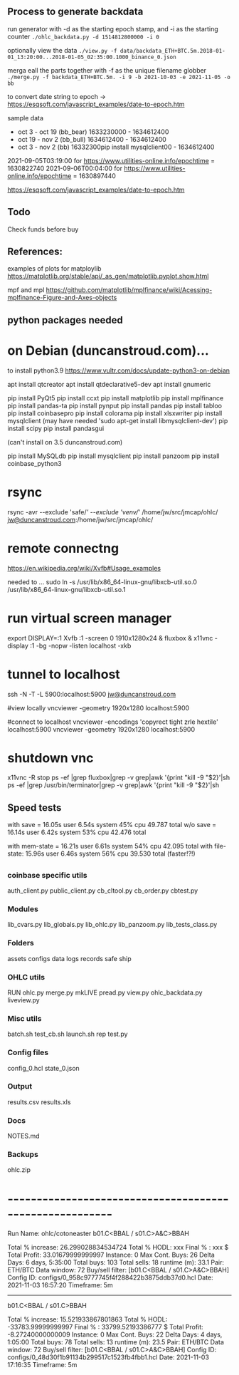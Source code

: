 ## Process to generate backdata

run generator with -d as the starting epoch stamp, and -i as the starting counter
`./ohlc_backdata.py -d 1514812800000 -i 0`

optionally view the data
`./view.py -f data/backdata_ETH+BTC.5m.2018-01-01_13:20:00...2018-01-05_02:35:00.1000_binance_0.json`

merga eall the parts together with -f as the unique filename globber
`./merge.py -f backdata_ETH+BTC.5m. -i 9 -b 2021-10-03 -e 2021-11-05 -o bb `


to convert date string to epoch -> https://esqsoft.com/javascript_examples/date-to-epoch.htm

sample data
- oct  3 - oct 19 (bb_bear) 1633230000 - 1634612400
- oct 19 - nov  2 (bb_bull) 1634612400 - 1634612400
- oct  3 - nov  2 (bb)      16332300pip install mysqlclient00 - 1634612400

2021-09-05T03:19:00 for https://www.utilities-online.info/epochtime = 1630822740
2021-09-06T00:04:00 for https://www.utilities-online.info/epochtime = 1630897440

https://esqsoft.com/javascript_examples/date-to-epoch.htm







## Todo
Check funds before buy


## References:

examples of plots for matploylib
https://matplotlib.org/stable/api/_as_gen/matplotlib.pyplot.show.html

mpf and mpl
https://github.com/matplotlib/mplfinance/wiki/Acessing-mplfinance-Figure-and-Axes-objects



## python packages needed

# on Debian (duncanstroud.com)...
to install python3.9
https://www.vultr.com/docs/update-python3-on-debian

apt install qtcreator
apt install qtdeclarative5-dev
apt install gnumeric


pip install PyQt5
pip install ccxt
pip install matplotlib
pip install mplfinance
pip install pandas-ta
pip install pynput
pip install pandas
pip install tabloo
pip install coinbasepro
pip install colorama
pip install xlsxwriter
pip install mysqlclient (may have needed 'sudo apt-get install libmysqlclient-dev')
pip install scipy
pip install pandasgui   


(can't install on 3.5 duncanstroud.com)

pip install MySQLdb
pip install mysqlclient
pip install panzoom
pip install coinbase_python3

# rsync
rsync -avr --exclude 'safe/*' --exclude 'venv/*' /home/jw/src/jmcap/ohlc/ jw@duncanstroud.com:/home/jw/src/jmcap/ohlc/

# remote connectng

https://en.wikipedia.org/wiki/Xvfb#Usage_examples

needed to ...
sudo ln -s /usr/lib/x86_64-linux-gnu/libxcb-util.so.0 /usr/lib/x86_64-linux-gnu/libxcb-util.so.1

# run virtual screen manager
export DISPLAY=:1
Xvfb :1 -screen 0 1910x1280x24 &
fluxbox &
x11vnc -display :1 -bg -nopw -listen localhost -xkb

# tunnel to localhost
ssh -N -T -L 5900:localhost:5900 jw@duncanstroud.com

#view locally 
vncviewer -geometry 1920x1280 localhost:5900

#connect to localhost
vncviewer -encodings 'copyrect tight zrle hextile' localhost:5900
vncviewer -geometry 1920x1280 localhost:5900


# shutdown vnc
x11vnc -R stop
ps -ef |grep fluxbox|grep -v grep|awk '{print "kill -9 "$2}'|sh
ps -ef |grep /usr/bin/terminator|grep -v grep|awk '{print "kill -9 "$2}'|sh

## Speed tests
with save = 16.05s user 6.54s system 45% cpu 49.787 total
w/o save =  16.14s user 6.42s system 53% cpu 42.476 total

with mem-state = 16.21s user 6.61s system 54% cpu 42.095 total
with file-state: 15.96s user 6.46s system 56% cpu 39.530 total  (faster!?!)


##
### coinbase specific utils
auth_client.py
public_client.py
cb_cltool.py
cb_order.py
cbtest.py

### Modules
lib_cvars.py
lib_globals.py
lib_ohlc.py
lib_panzoom.py
lib_tests_class.py

### Folders
assets
configs
data
logs
records
safe
ship

### OHLC utils
RUN
ohlc.py
merge.py
mkLIVE
pread.py
view.py
ohlc_backdata.py
liveview.py

### Misc utils
batch.sh
test_cb.sh
launch.sh
rep
test.py

### Config files
config_0.hcl
state_0.json

### Output
results.csv
results.xls

### Docs
NOTES.md

### Backups
ohlc.zip





# --------------------------------------------------------
Run Name: ohlc/cotoneaster
b01.C<BBAL / s01.C>A&C>BBAH

Total % increase: 26.299028834534724
Total % HODL: xxx
Final % : xxx
$ Total Profit: 33.01679999999997
Instance: 0
Max Cont. Buys: 26
Delta Days: 6 days, 5:35:00
Total buys: 103
Total sells: 18
runtime (m): 33.1
Pair: ETH/BTC
Data window: 72
Buy/sell filter: [b01.C<BBAL / s01.C>A&C>BBAH]
Config ID: configs/0_958c9777745f4f288422b3875ddb37d0.hcl
Date: 2021-11-03 16:57:20
Timeframe: 5m


-----------------
b01.C<BBAL / s01.C>BBAH

Total % increase: 15.521933867801863
Total % HODL: -33783.99999999997
Final % : 33799.52193386777
$ Total Profit: -8.27240000000009
Instance: 0
Max Cont. Buys: 22
Delta Days: 4 days, 1:05:00
Total buys: 78
Total sells: 13
runtime (m): 23.5
Pair: ETH/BTC
Data window: 72
Buy/sell filter: [b01.C<BBAL / s01.C>A&C>BBAH]
Config ID: configs/0_48d30f1b91134b299517c1523fb4fbb1.hcl
Date: 2021-11-03 17:16:35
Timeframe: 5m
